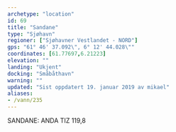 ```yaml
---
archetype: "location"
id: 69
title: "Sandane"
type: "Sjøhavn"
regioner: ["Sjøhavner Vestlandet - NORD"]
gps: "61° 46' 37.092\", 6° 12' 44.028\""
coordinates: [61.77697,6.21223]
elevation: ""
landing: "Ukjent"
docking: "Småbåthavn"
warning: ""
updated: "Sist oppdatert 19. januar 2019 av mikael"
aliases:
- /vann/235
---
```


SANDANE: ANDA TIZ 119,8
